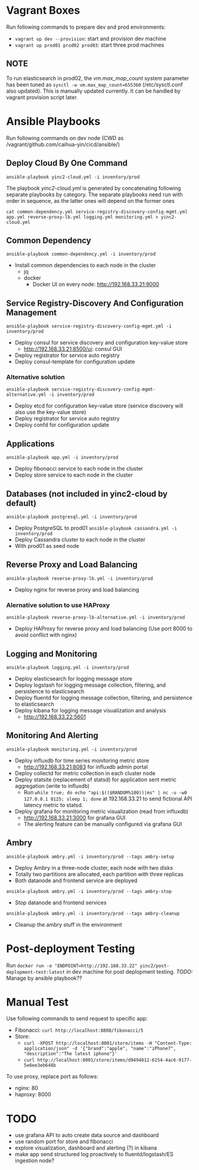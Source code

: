 # Vagrant Boxes
Run following commands to prepare dev and prod environments:
- `vagrant up dev --provision`: start and provision dev machine
- `vagrant up prod01 prod02 prod03`: start three prod machines

## NOTE
To run elasticsearch in prod02, the *vm.max_map_count* system parameter has been tuned as `sysctl -w vm.max_map_count=655360` (/etc/sysctl.conf also updated). This is manually updated currently. It can be handled by vagrant provision script later.

# Ansible Playbooks
Run following commands on dev node (CWD as /vagrant/github.com/caihua-yin/cicd/ansible/)

## Deploy Cloud By One Command
`ansible-playbook yinc2-cloud.yml -i inventory/prod`

The playbook *yinc2-cloud.yml* is generated by concatenating following separate playbooks by category. The separate playbooks need run with order in sequence, as the latter ones will depend on the former ones

`cat common-dependency.yml service-registry-discovery-config-mgmt.yml app.yml reverse-proxy-lb.yml logging.yml monitoring.yml > yinc2-cloud.yml`

## Common Dependency
`ansible-playbook common-dependency.yml -i inventory/prod`
- Install common dependencies to each node in the cluster
    - jq
    - docker
        - Docker UI on every node: http://192.168.33.21:9000

## Service Registry-Discovery And Configuration Management
`ansible-playbook service-registry-discovery-config-mgmt.yml -i inventory/prod`
- Deploy consul for service discovery and configuration key-value store
    - http://192.168.33.21:8500/ui: consul GUI
- Deploy registrator for service auto registry
- Deploy consul-template for configuration update
### Alternative solution
`ansible-playbook service-registry-discovery-config-mgmt-alternative.yml -i inventory/prod`
- Deploy etcd for configuration key-value store (service discovery will also use the key-value store)
- Deploy registrator for service auto registry
- Deploy confd for configuration update

## Applications
`ansible-playbook app.yml -i inventory/prod`
- Deploy fibonacci service to each node in the cluster
- Deploy store service to each node in the cluster

## Databases (not included in yinc2-cloud by default)
`ansible-playbook postgresql.yml -i inventory/prod`
- Deploy PostgreSQL to prod01
`ansible-playbook cassandra.yml -i inventory/prod`
- Deploy Cassandra cluster to each node in the cluster
- With prod01 as seed node

## Reverse Proxy and Load Balancing
`ansible-playbook reverse-proxy-lb.yml -i inventory/prod`
- Deploy nginx for reverse proxy and load balancing
### Alernative solution to use HAProxy
`ansible-playbook reverse-proxy-lb-alternative.yml -i inventory/prod`
- Deploy HAProxy for reverse proxy and load balancing (Use port 8000 to avoid conflict with nginx)

## Logging and Monitoring
`ansible-playbook logging.yml -i inventory/prod`
- Deploy elasticsearch for logging message store
- Deploy logstash for logging message collection, filtering, and persistence to elasticsearch
- Deploy fluentd for logging message collection, filtering, and persistence to elasticsearch
- Deploy kibana for logging message visualization and analysis
    - http://192.168.33.22:5601

## Monitoring And Alerting
`ansible-playbook monitoring.yml -i inventory/prod`
- Deploy influxdb for time series monitoring metric store
    - http://192.168.33.21:8083 for influxdb admin portal
- Deploy collectd for metric collection in each cluster node
- Deploy statsite (replacement of statsd) for application sent metric aggregation (write to influxdb)
    - Run `while true; do echo "api:$(($RANDOM%100))|ms" | nc -u -w0 127.0.0.1 8125; sleep 1; done` at 192.168.33.21 to send fictional API latency metric to statsd.
- Deploy grafana for monitoring metric visualization (read from influxdb)
    - http://192.168.33.21:3000 for grafana GUI
    - The alerting feature can be manually configured via grafana GUI

## Ambry
`ansible-playbook ambry.yml -i inventory/prod --tags ambry-setup`
- Deploy Ambry in a three-node cluster, each node with two disks
- Totally two partitions are allocated, each partition with three replicas
- Both datanode and frontend service are deployed

`ansible-playbook ambry.yml -i inventory/prod --tags ambry-stop`
- Stop datanode and frontend services

`ansible-playbook ambry.yml -i inventory/prod --tags ambry-cleanup`
- Cleanup the ambry stuff in the environment

# Post-deployment Testing
Run `docker run -e "ENDPOINT=http://192.168.33.22" yinc2/post-deplopment-test:latest` in dev machine for post deplopment testing.
*TODO:* Manage by ansible playbook??

# Manual Test
Use following commands to send request to specific app:
- Fibonacci: `curl http://localhost:8888/fibonacci/5`
- Store:
    - `curl -XPOST http://localhost:8001/store/items -H "Content-Type: application/json" -d '{"brand":"apple", "name":"iPhone7", "description":"The latest iphone"}'`
    - `curl http://localhost:8001/store/items/d9494812-6154-4ac6-9177-5e6ee3eb648b`

To use proxy, replace port as follows:
- nginx: 80
- haproxy: 8000

# TODO
- use grafana API to auto create data source and dashboard
- use random port for store and fibonacci
- explore visualization, dashboard and alerting (?) in kibana
- make app send structured log proactively to fluentd/logstash/ES ingestion node?
